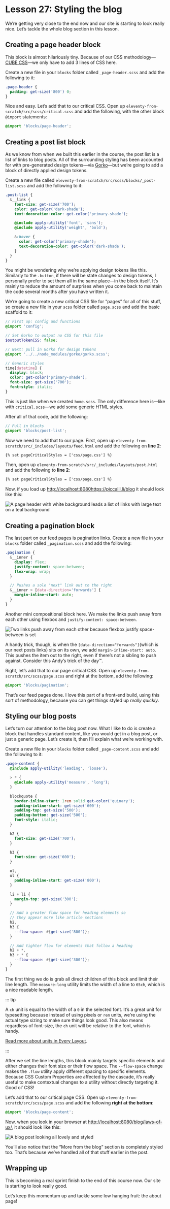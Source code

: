 # Lesson 27: Styling the blog

<ContentWarning />
 
We’re getting very close to the end now and our site is starting to look really nice. Let’s tackle the whole blog section in this lesson.

## Creating a page header block

This block is almost hilariously tiny. Because of our CSS methodology—[CUBE CSS](https://piccalil.li/cube-css/)—we only have to add 3 lines of CSS here.

Create a new file in your `blocks` folder called `_page-header.scss` and add the following to it:

```scss
.page-header {
  padding: get-size('800') 0;
}
```

Nice and easy. Let’s add that to our critical CSS. Open up `eleventy-from-scratch/src/scss/critical.scss` and add the following, with the other block `@import` statements:

```scss
@import 'blocks/page-header';
```

## Creating a post list block

As we know from when we built this earlier in the course, the post list is a list of links to blog posts. All of the surrounding styling has been accounted for with pre-generated design tokens—via [Gorko](https://github.com/hankchizljaw/gorko)—but we’re going to add a block of directly applied design tokens.

Create a new file called `eleventy-from-scratch/src/scss/blocks/_post-list.scss` and add the following to it:

```scss
.post-list {
  &__link {
    font-size: get-size('700');
    color: get-color('dark-shade');
    text-decoration-color: get-color('primary-shade');

    @include apply-utility('font', 'sans');
    @include apply-utility('weight', 'bold');

    &:hover {
      color: get-color('primary-shade');
      text-decoration-color: get-color('dark-shade');
    }
  }
}
```

You might be wondering why we’re applying design tokens like this. Similarly to the `.button`, if there will be state changes to design tokens, I personally prefer to set them all in the same place—in the block itself. It’s mainly to reduce the amount of surprises when you come back to maintain the code several months after you have written it.

We’re going to create a new critical CSS file for “pages” for all of this stuff, so create a new file in your `scss` folder called `page.scss` and add the basic scaffold to it:

```scss
// First up: config and functions
@import 'config';

// Set Gorko to output no CSS for this file
$outputTokenCSS: false;

// Next: pull in Gorko for design tokens
@import '../../node_modules/gorko/gorko.scss';

// Generic styles
time[datetime] {
  display: block;
  color: get-color('primary-shade');
  font-size: get-size('700');
  font-style: italic;
}
```

This is just like when we created `home.scss`. The only difference here is—like with `critical.scss`—we add some generic HTML styles.

After all of that code, add the following:

```scss
// Pull in blocks
@import 'blocks/post-list';
```

Now we need to add that to our page. First, open up `eleventy-from-scratch/src/_includes/layouts/feed.html` and add the following on **line 2**:

```html
{% set pageCriticalStyles = ['css/page.css'] %}
```

Then, open up `eleventy-from-scratch/src/_includes/layouts/post.html` and add the following to **line 2**:

```html
{% set pageCriticalStyles = ['css/page.css'] %}
```

Now, if you load up <http://localhost:8080https://piccalil.li/blog> it should look like this:

![A page header with white background leads a list of links with large text on a teal background](/images/courses/learn-eleventy-from-scratch/ss-post-list-styled.jpg)

## Creating a pagination block

The last part on our feed pages is pagination links. Create a new file in your `blocks` folder called `_pagination.scss` and add the following:

```scss
.pagination {
  &__inner {
    display: flex;
    justify-content: space-between;
    flex-wrap: wrap;
  }

  // Pushes a sole "next" link out to the right
  &__inner > [data-direction='forwards'] {
    margin-inline-start: auto;
  }
}
```

Another mini compositional block here. We make the links push away from each other using flexbox and `justify-content: space-between`.

![Two links push away from each other because flexbox justify space-between is set](/images/courses/learn-eleventy-from-scratch/push-away.svg 'Our links push away from each other because flexbox forces them to with “space-between”.')

A handy trick, though, is when the `[data-direction="forwards"]`(which is our next posts links) sits on its own, we add `margin-inline-start: auto`. This pushes the item out to the right, even if there’s not a sibling to push against. Consider this Andy’s trick of the day™.

Right, let’s add that to our page critical CSS. Open up `eleventy-from-scratch/src/scss/page.scss` and right at the bottom, add the following:

```scss
@import 'blocks/pagination';
```

That’s our feed pages done. I love this part of a front-end build, using this sort of methodology, because you can get things styled up _really quickly_.

## Styling our blog posts

Let’s turn our attention to the blog post now. What I like to do is create a block that handles standard content, like you would get in a blog post, or just a generic page. Let’s create it, then I’ll explain what we’re working with.

Create a new file in your `blocks` folder called `_page-content.scss` and add the following to it:

```scss
.page-content {
  @include apply-utility('leading', 'loose');

  > * {
    @include apply-utility('measure', 'long');
  }

  blockquote {
    border-inline-start: 1rem solid get-color('quinary');
    padding-inline-start: get-size('600');
    padding-top: get-size('500');
    padding-bottom: get-size('500');
    font-style: italic;
  }

  h2 {
    font-size: get-size('700');
  }

  h3 {
    font-size: get-size('600');
  }

  ol,
  ul {
    padding-inline-start: get-size('800');
  }

  li + li {
    margin-top: get-size('300');
  }

  // Add a greater flow space for heading elements so
  // they appear more like article sections
  h2,
  h3 {
    --flow-space: #{get-size('800')};
  }

  // Add tighter flow for elements that follow a heading
  h2 + *,
  h3 + * {
    --flow-space: #{get-size('300')};
  }
}
```

The first thing we do is grab all direct children of this block and limit their line length. The `measure-long` utility limits the width of a line to `65ch`, which is a nice readable length.

::: tip

A `ch` unit is equal to the width of a `0` in the selected font. It’s a great unit for typesetting because instead of using pixels or `rem` units, we’re using the actual type sizing to make sure things look good. This also means regardless of font-size, the `ch` unit will be relative to the font, which is handy.

[Read more about units in Every Layout](https://every-layout.dev/rudiments/units/).

:::

After we set the line lengths, this block mainly targets specific elements and either changes their font size or their flow space. The `--flow-space` change makes the `.flow` utility apply different spacing to specific elements. Because CSS Custom Properties are affected by the cascade, it’s really useful to make contextual changes to a utility without directly targeting it. Good ol’ CSS!

Let’s add that to our critical page CSS. Open up `eleventy-from-scratch/src/scss/page.scss` and add the following **right at the bottom**:

```scss
@import 'blocks/page-content';
```

Now, when you look in your browser at [http://localhost:8080/blog/laws-of-ux/](http://localhost:8080/blog/laws-of-ux/), it should look like this:

![A blog post looking all lovely and styled](/images/courses/learn-eleventy-from-scratch/ss-blog-post-styled.jpg)

You’ll also notice that the “More from the blog” section is completely styled too. That’s because we’ve handled all of that stuff earlier in the post.

## Wrapping up

This is becoming a real sprint finish to the end of this course now. Our site is starting to look really good.

Let’s keep this momentum up and tackle some low hanging fruit: the about page!
